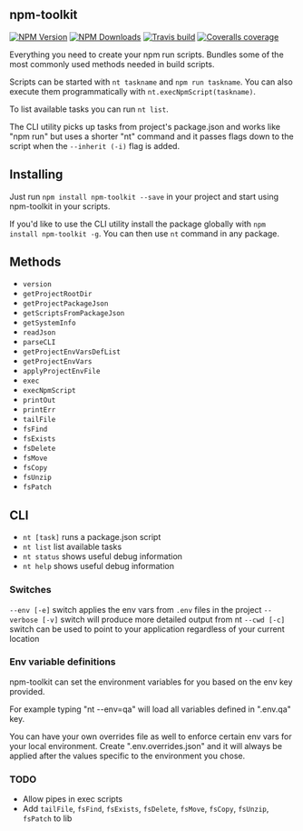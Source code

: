 ## npm-toolkit

[![NPM Version][npm-img]][npm-url]
[![NPM Downloads][npm-dl-img]][npm-url]
[![Travis build][travis-img]][travis-url]
[![Coveralls coverage][coveralls-img]][coveralls-url]

[npm-url]: https://npmjs.org/package/npm-toolkit
[npm-img]: https://img.shields.io/npm/v/npm-toolkit.svg
[npm-dl-img]: https://img.shields.io/npm/dm/npm-toolkit.svg
[travis-img]: https://img.shields.io/travis/vot/npm-toolkit/v1.0.0.svg
[travis-url]: https://travis-ci.org/vot/npm-toolkit
[coveralls-img]: https://img.shields.io/coveralls/vot/npm-toolkit/v1.0.0.svg
[coveralls-url]: https://coveralls.io/github/vot/npm-toolkit


Everything you need to create your npm run scripts.
Bundles some of the most commonly used methods needed in build scripts.

Scripts can be started with `nt taskname` and `npm run taskname`.
You can also execute them programmatically with `nt.execNpmScript(taskname)`.

To list available tasks you can run `nt list`.

The CLI utility picks up tasks from project's package.json
and works like "npm run" but uses a shorter "nt" command and it passes flags
down to the script when the `--inherit (-i)` flag is added.


## Installing

Just run `npm install npm-toolkit --save` in your project and start using
npm-toolkit in your scripts.

If you'd like to use the CLI utility install the package globally
with `npm install npm-toolkit -g`. You can then use `nt` command in any package.


## Methods

* `version`
* `getProjectRootDir`
* `getProjectPackageJson`
* `getScriptsFromPackageJson`
* `getSystemInfo`
* `readJson`
* `parseCLI`
* `getProjectEnvVarsDefList`
* `getProjectEnvVars`
* `applyProjectEnvFile`
* `exec`
* `execNpmScript`
* `printOut`
* `printErr`
* `tailFile`
* `fsFind`
* `fsExists`
* `fsDelete`
* `fsMove`
* `fsCopy`
* `fsUnzip`
* `fsPatch`

## CLI

* `nt [task]` runs a package.json script
* `nt list` list available tasks
* `nt status` shows useful debug information
* `nt help` shows useful debug information


### Switches

`--env [-e]` switch applies the env vars from `.env` files in the project
`--verbose [-v]` switch will produce more detailed output from nt
`--cwd [-c]` switch can be used to point to your application regardless of your current location


### Env variable definitions

npm-toolkit can set the environment variables for you based on the env key provided.

For example typing "nt --env=qa" will load all variables defined in ".env.qa" key.

You can have your own overrides file as well to enforce certain env vars for your local environment. Create ".env.overrides.json" and it will always be applied after the values specific to the environment you chose.


### TODO

* Allow pipes in exec scripts
* Add `tailFile`, `fsFind`, `fsExists`, `fsDelete`, `fsMove`, `fsCopy`, `fsUnzip`, `fsPatch` to lib
